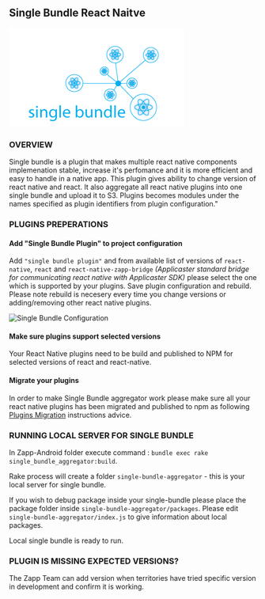 ## Single Bundle React Naitve

![single-bundle.png](./single-bundle.png)

### OVERVIEW
Single bundle is a plugin that makes multiple react native components implemenation stable, increase it's perfomance and it is more efficient and easy to handle in a native app. This plugin gives ability to change version of react native and react. It also aggregate all react native plugins into one single bundle and upload it to S3. Plugins becomes modules under the names specified as plugin identifiers from plugin configuration."

### PLUGINS PREPERATIONS

#### Add "Single Bundle Plugin" to project configuration
Add  `"single bundle plugin"`  and from available list of versions of `react-native`, `react` and `react-native-zapp-bridge` *(Applicaster standard bridge for communicating react native with Applicaster SDK)* please select the one which is supported by your plugins. Save plugin configuration and rebuild. Please note rebuild is necesery every time you change versions or adding/removing other react native plugins.

![Single Bundle Configuration]( https://assets-production.applicaster.com/applicaster-employees/zapp_team/anna_bauza/react_native/single-bundle-config.png  "Single Bundle Configuration")

#### Make sure plugins support selected versions
Your React Native plugins need to be build and published to NPM for selected versions of react and react-native.


#### Migrate your plugins
In order to make Single Bundle aggregator work please make sure all your react native plugins has been migrated and published to npm as following [Plugins Migration](/react-native/plugins-migration.md) instructions advice.

### RUNNING LOCAL SERVER FOR SINGLE BUNDLE

In Zapp-Android folder execute command :
`bundle exec rake single_bundle_aggregator:build`.


Rake process will create a folder `single-bundle-aggregator` - this is your local server for single bundle.

If you wish to debug package inside your single-bundle please place the package folder inside `single-bundle-aggregator/packages`. Please edit `single-bundle-aggregator/index.js` to give information about local packages.

Local single bundle is ready to run.

### PLUGIN IS MISSING EXPECTED VERSIONS?
The Zapp Team can add version when territories have tried specific version in development and confirm it is working.
